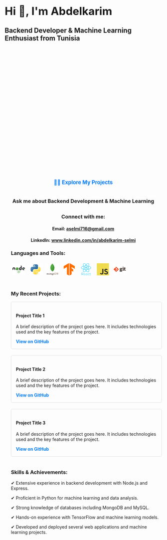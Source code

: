 <h1 style="font-size: 2.5em; margin-bottom: 10px;">Hi 👋, I'm Abdelkarim</h1>
<h3 style="font-size: 1.5em; margin-bottom: 20px;">Backend Developer & Machine Learning Enthusiast from Tunisia</h3>

<img src="https://i.pinimg.com/originals/54/e3/7d/54e37d8074ebcde1d96c77d7b2a7f310.gif" alt="developer" 
    style="display: block; margin: auto; width: 400px; height: 400px; border-radius: 50%; margin-top: 20px;">

<a href="https://abdo-protfolio.vercel.app/" target="_blank"
    style="text-decoration: none; color: #007bff; font-weight: bold; font-size: 1.2em; display: block; text-align: center; margin-top: 20px;">
    👨‍💻 Explore My Projects
</a>

<h3 style="text-align: center; margin-top: 40px;">Ask me about <strong>Backend Development</strong> & <strong>Machine Learning</strong></h3>

<h3 style="text-align: center; margin-top: 30px;">Connect with me:</h3>
<h4 style="text-align: center; margin-top: 20px;"><b>Email:</b> <a href="mailto:aselmi716@gmail.com">aselmi716@gmail.com</a></h4>
<h4 style="text-align: center; margin-top: 20px;"><b>LinkedIn:</b> <a href="https://www.linkedin.com/in/abdelkarim-selmi" target="_blank">www.linkedin.com/in/abdelkarim-selmi</a></h4>

<h3 style="text-align: left; margin-left: 20px;">Languages and Tools:</h3>
<div style="text-align: left; margin-left: 20px;">
    <img src="https://raw.githubusercontent.com/devicons/devicon/master/icons/nodejs/nodejs-original-wordmark.svg" alt="Node.js" style="width: 40px; height: 40px; margin: 5px;">
    <img src="https://raw.githubusercontent.com/devicons/devicon/master/icons/python/python-original.svg" alt="Python" style="width: 40px; height: 40px; margin: 5px;">
    <img src="https://raw.githubusercontent.com/devicons/devicon/master/icons/mongodb/mongodb-original-wordmark.svg" alt="MongoDB" style="width: 40px; height: 40px; margin: 5px;">
    <img src="https://raw.githubusercontent.com/devicons/devicon/master/icons/tensorflow/tensorflow-original.svg" alt="TensorFlow" style="width: 40px; height: 40px; margin: 5px;">
    <img src="https://raw.githubusercontent.com/devicons/devicon/master/icons/react/react-original-wordmark.svg" alt="React" style="width: 40px; height: 40px; margin: 5px;">
    <img src="https://raw.githubusercontent.com/devicons/devicon/master/icons/javascript/javascript-original.svg" alt="JavaScript" style="width: 40px; height: 40px; margin: 5px;">
    <img src="https://raw.githubusercontent.com/devicons/devicon/master/icons/git/git-original-wordmark.svg" alt="Git" style="width: 40px; height: 40px; margin: 5px;">
</div>

<h3 style="text-align: left; margin-left: 20px; margin-top: 40px;">My Recent Projects:</h3>
<div style="text-align: left; margin-left: 20px;">
    <div style="border: 1px solid #ddd; padding: 15px; margin-bottom: 20px; border-radius: 5px;">
        <h4>Project Title 1</h4>
        <p>A brief description of the project goes here. It includes technologies used and the key features of the project.</p>
        <a href="https://github.com/your-repo-1" target="_blank" style="text-decoration: none; color: #007bff; font-weight: bold;">View on GitHub</a>
    </div>
    <div style="border: 1px solid #ddd; padding: 15px; margin-bottom: 20px; border-radius: 5px;">
        <h4>Project Title 2</h4>
        <p>A brief description of the project goes here. It includes technologies used and the key features of the project.</p>
        <a href="https://github.com/your-repo-2" target="_blank" style="text-decoration: none; color: #007bff; font-weight: bold;">View on GitHub</a>
    </div>
    <div style="border: 1px solid #ddd; padding: 15px; margin-bottom: 20px; border-radius: 5px;">
        <h4>Project Title 3</h4>
        <p>A brief description of the project goes here. It includes technologies used and the key features of the project.</p>
        <a href="https://github.com/your-repo-3" target="_blank" style="text-decoration: none; color: #007bff; font-weight: bold;">View on GitHub</a>
    </div>
</div>

<h3 style="text-align: left; margin-left: 20px; margin-top: 40px;">Skills & Achievements:</h3>
<div style="text-align: left; margin-left: 20px;">
    <p>✔ Extensive experience in backend development with Node.js and Express.</p>
    <p>✔ Proficient in Python for machine learning and data analysis.</p>
    <p>✔ Strong knowledge of databases including MongoDB and MySQL.</p>
    <p>✔ Hands-on experience with TensorFlow and machine learning models.</p>
    <p>✔ Developed and deployed several web applications and machine learning projects.</p>
</div>

